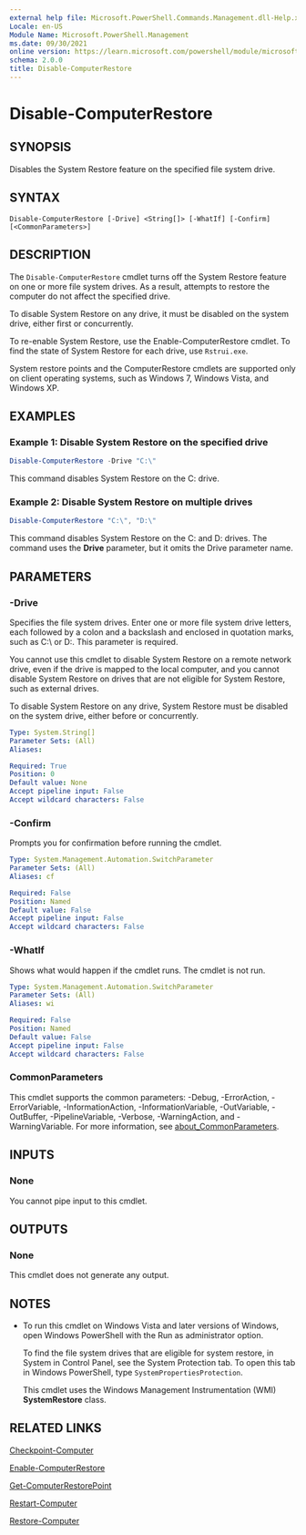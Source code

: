 ```yaml
---
external help file: Microsoft.PowerShell.Commands.Management.dll-Help.xml
Locale: en-US
Module Name: Microsoft.PowerShell.Management
ms.date: 09/30/2021
online version: https://learn.microsoft.com/powershell/module/microsoft.powershell.management/disable-computerrestore?view=powershell-5.1&WT.mc_id=ps-gethelp
schema: 2.0.0
title: Disable-ComputerRestore
---
```


# Disable-ComputerRestore

## SYNOPSIS
Disables the System Restore feature on the specified file system drive.

## SYNTAX

```Syntax
Disable-ComputerRestore [-Drive] <String[]> [-WhatIf] [-Confirm] [<CommonParameters>]
```

## DESCRIPTION

The `Disable-ComputerRestore` cmdlet turns off the System Restore feature on one or more file system
drives. As a result, attempts to restore the computer do not affect the specified drive.

To disable System Restore on any drive, it must be disabled on the system drive, either first or
concurrently.

To re-enable System Restore, use the Enable-ComputerRestore cmdlet. To find the state of System
Restore for each drive, use `Rstrui.exe`.

System restore points and the ComputerRestore cmdlets are supported only on client operating
systems, such as Windows 7, Windows Vista, and Windows XP.

## EXAMPLES

### Example 1: Disable System Restore on the specified drive

```powershell
Disable-ComputerRestore -Drive "C:\"
```

This command disables System Restore on the C: drive.

### Example 2: Disable System Restore on multiple drives

```powershell
Disable-ComputerRestore "C:\", "D:\"
```

This command disables System Restore on the C: and D: drives. The command uses the **Drive**
parameter, but it omits the Drive parameter name.

## PARAMETERS

### -Drive

Specifies the file system drives. Enter one or more file system drive letters, each followed by a
colon and a backslash and enclosed in quotation marks, such as C:\ or D:\. This parameter is
required.

You cannot use this cmdlet to disable System Restore on a remote network drive, even if the drive is
mapped to the local computer, and you cannot disable System Restore on drives that are not eligible
for System Restore, such as external drives.

To disable System Restore on any drive, System Restore must be disabled on the system drive, either
before or concurrently.

```yaml
Type: System.String[]
Parameter Sets: (All)
Aliases:

Required: True
Position: 0
Default value: None
Accept pipeline input: False
Accept wildcard characters: False
```

### -Confirm

Prompts you for confirmation before running the cmdlet.

```yaml
Type: System.Management.Automation.SwitchParameter
Parameter Sets: (All)
Aliases: cf

Required: False
Position: Named
Default value: False
Accept pipeline input: False
Accept wildcard characters: False
```

### -WhatIf

Shows what would happen if the cmdlet runs. The cmdlet is not run.

```yaml
Type: System.Management.Automation.SwitchParameter
Parameter Sets: (All)
Aliases: wi

Required: False
Position: Named
Default value: False
Accept pipeline input: False
Accept wildcard characters: False
```

### CommonParameters

This cmdlet supports the common parameters: -Debug, -ErrorAction, -ErrorVariable,
-InformationAction, -InformationVariable, -OutVariable, -OutBuffer, -PipelineVariable, -Verbose,
-WarningAction, and -WarningVariable. For more information, see [about_CommonParameters](https://go.microsoft.com/fwlink/?LinkID=113216).

## INPUTS

### None

You cannot pipe input to this cmdlet.

## OUTPUTS

### None

This cmdlet does not generate any output.

## NOTES

- To run this cmdlet on Windows Vista and later versions of Windows, open Windows PowerShell with
  the Run as administrator option.

  To find the file system drives that are eligible for system restore, in System in Control Panel,
  see the System Protection tab. To open this tab in Windows PowerShell, type
  `SystemPropertiesProtection`.

  This cmdlet uses the Windows Management Instrumentation (WMI) **SystemRestore** class.

## RELATED LINKS

[Checkpoint-Computer](Checkpoint-Computer.md)

[Enable-ComputerRestore](Enable-ComputerRestore.md)

[Get-ComputerRestorePoint](Get-ComputerRestorePoint.md)

[Restart-Computer](Restart-Computer.md)

[Restore-Computer](Restore-Computer.md)
